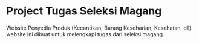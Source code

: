 # Project Tugas Seleksi Magang

Website Penyedia Produk (Kecantikan, Barang Keseharian, Kesehatan, dll). website ini dibuat untuk melengkapi tugas dari seleksi magang.
